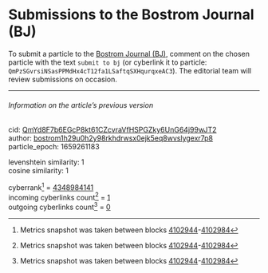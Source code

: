 # Submissions to the Bostrom Journal (BJ)

To submit a particle to the [Bostrom Journal (BJ)](https://cyb.ai/network/bostrom/contract/bostrom1q7zd65fsx8hvh788lyla8wxemlesf0djrhe0wa), comment on the chosen particle with the text `submit to bj` (or cyberlink it to particle: `QmPzSGvrsiNSasPPMdHx4cT12fa1LSaftqSXHqurqxeAC3`). The editorial team will review submissions on occasion.

---

###### Information on the article’s previous version  

cid: [QmYd8F7b6EGcP8kt61CZcvraVfHSPGZky6UnG64j99wJT2](https://cyb.ai/ipfs/QmYd8F7b6EGcP8kt61CZcvraVfHSPGZky6UnG64j99wJT2)  
author: [bostrom1h29u0h2y98rkhdrwsx0ejk5eq8wvslygexr7p8](https://cyb.ai/network/bostrom/contract/bostrom1h29u0h2y98rkhdrwsx0ejk5eq8wvslygexr7p8)  
particle_epoch: 1659261183  

levenshtein similarity: 1  
cosine similarity: 1  

cyberrank[^1] = [4348984141](https://lcd.bostrom.cybernode.ai/cyber/rank/v1beta1/rank/rank/QmYd8F7b6EGcP8kt61CZcvraVfHSPGZky6UnG64j99wJT2)  
incoming cyberlinks count[^1] = [1](https://lcd.bostrom.cybernode.ai/cyber/rank/v1beta1/rank/backlinks/QmYd8F7b6EGcP8kt61CZcvraVfHSPGZky6UnG64j99wJT2?pagination.page=0&pagination.per_page=1000)  
outgoing cyberlinks count[^1] = [0](https://lcd.bostrom.cybernode.ai/cyber/rank/v1beta1/rank/search/QmYd8F7b6EGcP8kt61CZcvraVfHSPGZky6UnG64j99wJT2??pagination.page=0&pagination.per_page=1000)  

[^1]: Metrics snapshot was taken between blocks [4102944](https://cyb.ai/network/bostrom/block/4102944)-[4102984](https://cyb.ai/network/bostrom/block/4102984)

